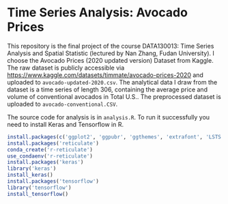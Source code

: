 # Time Series Analysis: Avocado Prices
This repository is the final project of the course DATA130013: Time Series Analysis and Spatial Statistic (lectured by Nan Zhang, Fudan University).
I choose the Avocado Prices (2020 updated version) Dataset from Kaggle. The raw dataset is publicly accessible via <https://www.kaggle.com/datasets/timmate/avocado-prices-2020> and uploaded to  ```avocado-updated-2020.csv```. The analytical data I draw from the dataset is a time series of length 306, containing the average price and
volume of conventional avocados in Total U.S.. The preprocessed dataset is uploaded to ```avocado-conventional.CSV```.

The source code for analysis is in ```analysis.R```. To run it successfully you need to install Keras and Tensorflow in R.
```r
install.packages(c('ggplot2', 'ggpubr', 'ggthemes', 'extrafont', 'LSTS'))
install.packages('reticulate')
conda_create('r-reticulate')
use_condaenv('r-reticulate')
install.packages('keras')
library('keras')
install_keras()
install.packages('tensorflow')
library('tensorflow')
install_tensorflow()
```
